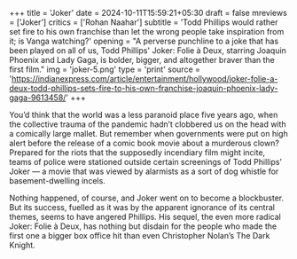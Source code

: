 +++
title = 'Joker'
date = 2024-10-11T15:59:21+05:30
draft = false
mreviews = ['Joker']
critics = ['Rohan Naahar']
subtitle = 'Todd Phillips would rather set fire to his own franchise than let the wrong people take inspiration from it; is Vanga watching?'
opening = "A perverse punchline to a joke that has been played on all of us, Todd Phillips' Joker: Folie à Deux, starring Joaquin Phoenix and Lady Gaga, is bolder, bigger, and altogether braver than the first film."
img = 'joker-5.png'
type = 'print'
source = 'https://indianexpress.com/article/entertainment/hollywood/joker-folie-a-deux-todd-phillips-sets-fire-to-his-own-franchise-joaquin-phoenix-lady-gaga-9613458/'
+++

You’d think that the world was a less paranoid place five years ago, when the collective trauma of the pandemic hadn’t clobbered us on the head with a comically large mallet. But remember when governments were put on high alert before the release of a comic book movie about a murderous clown? Prepared for the riots that the supposedly incendiary film might incite, teams of police were stationed outside certain screenings of Todd Phillips’ Joker — a movie that was viewed by alarmists as a sort of dog whistle for basement-dwelling incels.

Nothing happened, of course, and Joker went on to become a blockbuster. But its success, fuelled as it was by the apparent ignorance of its central themes, seems to have angered Phillips. His sequel, the even more radical Joker: Folie à Deux, has nothing but disdain for the people who made the first one a bigger box office hit than even Christopher Nolan’s The Dark Knight.

